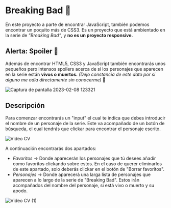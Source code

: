 # Breaking Bad 🧪

En este proyecto a parte de encontrar JavaScript, también podemos encontrar un poquito más de CSS3. Es un proyecto que está ambientado en la serie de *"Breaking Bad"*, y **no es un proyecto responsive.** 

## Alerta: Spoiler 🚨

Además de encontrar HTML5, CSS3 y JavaScript también encontrarás unos pequeños pero intensos spoilers acerca de si los personajes que aparecen en la serie están **vivos o muertos.** *(Dejo constancia de este dato por si alguno me odia directamente sin conocerme)* 🤪

![Captura de pantalla 2023-02-08 123321](https://user-images.githubusercontent.com/113979188/217518749-9cd7739b-cf55-4a92-95f2-6dd593fe2ca2.png)

## Descripción 

Para comenzar encontrarás un "input" el cual te indica que debes introducir el nombre de un personaje de la serie. Este va acompañado de un botón de búsqueda, el cual tendrás que clickar para encontrar el personaje escrito.

![Video CV](https://user-images.githubusercontent.com/113979188/217520789-6b05a1ce-63f1-4a60-86a4-5fe3706b0896.gif)

A continuación encontrarás dos apartados: 
- *Favoritos* → Donde aparecerán los personajes que tú desees añadir como favoritos clickando sobre estos. En el caso de querer eliminarlos de este apartado, solo deberás clickar en el botón de "Borrar favoritos". 
- *Personajes* → Donde aparecerá una larga lista de personajes que aparecen a lo largo de la serie de "Breaking Bad". Estos irán acompañados del nombre del personaje, si está vivo o muerto y su apodo. 

![Video CV (1)](https://user-images.githubusercontent.com/113979188/217520973-385fd718-e521-4e6c-a929-274961e4d9de.gif)



